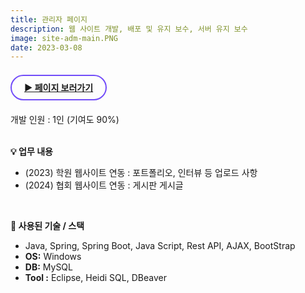 ```yaml
---
title: 관리자 페이지
description: 웹 사이트 개발, 배포 및 유지 보수, 서버 유지 보수
image: site-adm-main.PNG
date: 2023-03-08
---
```


<br>
<!-- 페이지 보러가기 -->
<a href="https://www.mambo-academy.com/adm/" style="border: 2px solid #724CF9; border-radius: 30px;padding: 10px 20px;"><b>▶ 페이지 보러가기</b></a><br><br>

<!-- 글 내용 -->
개발 인원 : 1인 (기여도 90%) <br/><br/>
<!-- 구현기능 -->
<b>💡 업무 내용</b><br/>
<ul>
    <li>(2023) 학원 웹사이트 연동 : 포트폴리오, 인터뷰 등 업로드 사항</li>
    <li>(2024) 협회 웹사이트 연동 : 게시판 게시글 </li>
</ul>
<br/>

<!-- 기술 스택 -->
<b>📌 사용된 기술 / 스택</b><br/> 
<ul>
    <li>Java, Spring, Spring Boot, Java Script, Rest API, AJAX, BootStrap</li>
    <li><b>OS:</b> Windows</li>
    <li><b>DB:</b> MySQL</li>
    <li><b>Tool :</b> Eclipse, Heidi SQL, DBeaver</li>
</ul>
<br/>
